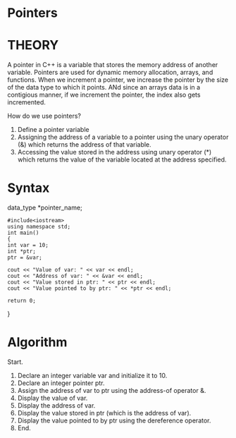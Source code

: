 # Pointers
# THEORY
A pointer in C++ is a variable that stores the memory address of another variable. Pointers are used for dynamic memory allocation, arrays, and functions.
When we increment a pointer, we increase the pointer by the size of the data type to which it points. ANd since an arrays data is in a contigious manner, if we increment the pointer, the index also gets incremented.

How do we use pointers?
1. Define a pointer variable
2. Assigning the address of a variable to a pointer using the unary operator (&) which returns the address of that variable.
3. Accessing the value stored in the address using unary operator (*) which returns the value of the variable located at the address specified.
# Syntax
data_type *pointer_name;







    
    

    #include<iostream>
    using namespace std;
    int main()
    {
    int var = 10;
    int *ptr;
    ptr = &var;

    cout << "Value of var: " << var << endl;
    cout << "Address of var: " << &var << endl;
    cout << "Value stored in ptr: " << ptr << endl;
    cout << "Value pointed to by ptr: " << *ptr << endl;

    return 0;
}

# Algorithm

Start.
1. Declare an integer variable var and initialize it to 10.
2. Declare an integer pointer ptr.
3. Assign the address of var to ptr using the address-of operator &.
4. Display the value of var.
5. Display the address of var.
6. Display the value stored in ptr (which is the address of var).
7. Display the value pointed to by ptr using the dereference operator.
8. End.
